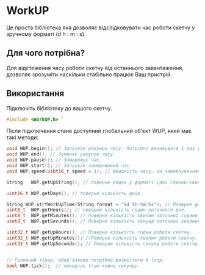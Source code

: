 # WorkUP

Це проста бібліотека яка дозволяє відслідковувати час роботи скетчу у зручному форматі (d h : m : s). 

## Для чого потрібна? 

Для відстеження часу роботи скетчу від останнього завантаження, дозволяє зрозуміти наскільки стабільно працює Ваш пристрій. 

##  Використання 

Підключіть бібліотеку до вашого скетчу.

```cpp
#include <WorkUP.h> `
```

Після підключення стане доступний глобальний об'єкт WUP, який має такі методи:

```cpp
void WUP.begin(); // Запускає рахунок часу. Потрібно виховувати 1 раз у setup.
void WUP.end(); // Зупиняє рахунок часу. 
void WUP.pause(); // Заморожує час.
void WUP.start(); // Запускає заморожений час.
void WUP.speed(uibt16_t speed = 1); // Швидкість часу, за замовчуванням 1 секунда за 1 секунду.

String   WUP.getUpString(); // поверне рядок у форматі (дні години:хвилини: секунди.

uint16_t WUP.getDays(); // поверне кількість днів.

String WUP.strfWorkUpTime(String format = "%d %h:%m:%s"); // Поверне форматований рядок
uint8_t  WUP.getHours(); // поверне кількість годин поточного дня. 
uint8_t  WUP.getMinutes(); // поверне кількість хвилин поточної години.
uint8_t  WUP.getSecunds(); // Поверне кількість секунд поточної хвилини. 

uint32_t WUP.getUpHours(); // Поверне кількість годин роботи скетчу.
uint32_t WUP.getUpMinutes(); //Поверне кількість хвилин роботи скетчу.
uint32_t WUP.getUpSecunds(); // Поверне кількість секунд роботи скетчу.


// Головний тікер, обов'язково потрібно розмістити в loop.
bool WUP.tick();  // повертає true кожну секунду.
```

